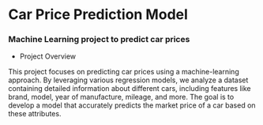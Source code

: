 # Car Price Prediction Model
### Machine Learning project to predict car prices

- Project Overview

This project focuses on predicting car prices using a machine-learning approach. By leveraging various regression models, we analyze a dataset containing detailed information about different cars, including features like brand, model, year of manufacture, mileage, and more. The goal is to develop a model that accurately predicts the market price of a car based on these attributes.
